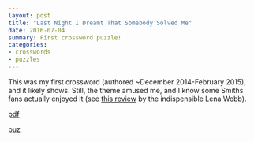 ```yaml
---
layout: post
title: "Last Night I Dreamt That Somebody Solved Me"
date: 2016-07-04
summary: First crossword puzzle!
categories:
- crosswords
- puzzles
---
```


This was my first crossword (authored ~December 2014-February 2015), and it likely shows. Still, the theme amused me, and I know some Smiths fans actually enjoyed it (see [this review](https://aimlesslythemeless.wordpress.com/2015/02/11/guest-puzzle-last-night-i-dreamt-that-somebody-solved-me/) by the indispensible Lena Webb).

[pdf](/files/puzzles/lastnight.pdf)

[puz](/files/puzzles/lastnight.puz)
